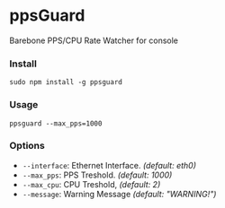 # ppsGuard
Barebone PPS/CPU Rate Watcher for console

### Install
```
sudo npm install -g ppsguard
```

### Usage
```
ppsguard --max_pps=1000
```

### Options
* ``--interface``: Ethernet Interface. _(default: eth0)_
* ``--max_pps``: PPS Treshold. _(default: 1000)_
* ``--max_cpu``: CPU Treshold, _(default: 2)_
* ``--message``: Warning Message _(default: "WARNING!")_

